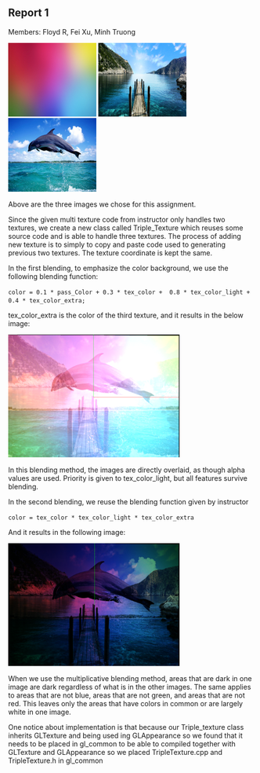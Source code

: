 ## Report 1
Members: Floyd R, Fei Xu, Minh Truong


<img src="../data/colors_1.jpg" width="180px" height="150px" />
<img src="../data/landscape1.png" width="180px" height="150px" />
<img src="../data/animal_2.jpg" width="180px" height="150px" />

Above are the three images we chose for this assignment.

Since the given multi texture code from instructor only handles two textures, we create a new class called Triple_Texture which reuses some source code and is able to handle three textures. The process of adding new texture is to simply to copy and paste code used to generating previous two textures. The texture coordinate is kept the same.


In the first blending, to emphasize the color background, we use the following blending function:

`color = 0.1 * pass_Color + 0.3 * tex_color +  0.8 * tex_color_light +  0.4 * tex_color_extra;`

tex_color_extra is the color of the third texture, and it results in the below image:

<img src="../data/blend_1.png" width="350px" height="250px" />

In this blending method, the images are directly overlaid, as though alpha values are used.  Priority is given to tex_color_light, but all features survive blending.

In the second blending, we reuse the blending function given by instructor

`color = tex_color * tex_color_light * tex_color_extra`

And it results in the following image:

<img src="../data/blend_2.png" width="350px" height="250px" />

When we use the multiplicative blending method, areas that are dark in one image are dark regardless of what is in the other images. The same applies to areas that are not blue, areas that are not green, and areas that are not red.  This leaves only the areas that have colors in common or are largely white in one image.

One notice about implementation is that because our Triple_texture class inherits GLTexture and being used ing GLAppearance so we found that it needs to be placed in gl_common to be able to compiled together with GLTexture and GLAppearance so we placed TripleTexture.cpp and TripleTexture.h in gl_common
